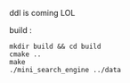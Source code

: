 ddl is coming LOL

build :

```
mkdir build && cd build
cmake ..
make
./mini_search_engine ../data
```